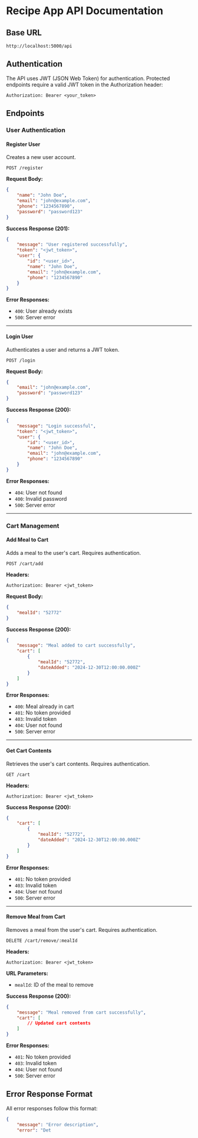 # Recipe App API Documentation

## Base URL
```
http://localhost:5000/api
```

## Authentication
The API uses JWT (JSON Web Token) for authentication. Protected endpoints require a valid JWT token in the Authorization header:
```
Authorization: Bearer <your_token>
```

## Endpoints

### User Authentication

#### Register User
Creates a new user account.

```
POST /register
```

**Request Body:**
```json
{
    "name": "John Doe",
    "email": "john@example.com",
    "phone": "1234567890",
    "password": "password123"
}
```

**Success Response (201):**
```json
{
    "message": "User registered successfully",
    "token": "<jwt_token>",
    "user": {
        "id": "<user_id>",
        "name": "John Doe",
        "email": "john@example.com",
        "phone": "1234567890"
    }
}
```

**Error Responses:**
- `400`: User already exists
- `500`: Server error

---

#### Login User
Authenticates a user and returns a JWT token.

```
POST /login
```

**Request Body:**
```json
{
    "email": "john@example.com",
    "password": "password123"
}
```

**Success Response (200):**
```json
{
    "message": "Login successful",
    "token": "<jwt_token>",
    "user": {
        "id": "<user_id>",
        "name": "John Doe",
        "email": "john@example.com",
        "phone": "1234567890"
    }
}
```

**Error Responses:**
- `404`: User not found
- `400`: Invalid password
- `500`: Server error

---

### Cart Management

#### Add Meal to Cart
Adds a meal to the user's cart. Requires authentication.

```
POST /cart/add
```

**Headers:**
```
Authorization: Bearer <jwt_token>
```

**Request Body:**
```json
{
    "mealId": "52772"
}
```

**Success Response (200):**
```json
{
    "message": "Meal added to cart successfully",
    "cart": [
        {
            "mealId": "52772",
            "dateAdded": "2024-12-30T12:00:00.000Z"
        }
    ]
}
```

**Error Responses:**
- `400`: Meal already in cart
- `401`: No token provided
- `403`: Invalid token
- `404`: User not found
- `500`: Server error

---

#### Get Cart Contents
Retrieves the user's cart contents. Requires authentication.

```
GET /cart
```

**Headers:**
```
Authorization: Bearer <jwt_token>
```

**Success Response (200):**
```json
{
    "cart": [
        {
            "mealId": "52772",
            "dateAdded": "2024-12-30T12:00:00.000Z"
        }
    ]
}
```

**Error Responses:**
- `401`: No token provided
- `403`: Invalid token
- `404`: User not found
- `500`: Server error

---

#### Remove Meal from Cart
Removes a meal from the user's cart. Requires authentication.

```
DELETE /cart/remove/:mealId
```

**Headers:**
```
Authorization: Bearer <jwt_token>
```

**URL Parameters:**
- `mealId`: ID of the meal to remove

**Success Response (200):**
```json
{
    "message": "Meal removed from cart successfully",
    "cart": [
        // Updated cart contents
    ]
}
```

**Error Responses:**
- `401`: No token provided
- `403`: Invalid token
- `404`: User not found
- `500`: Server error

## Error Response Format
All error responses follow this format:
```json
{
    "message": "Error description",
    "error": "Det